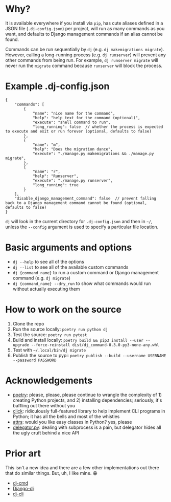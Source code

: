 # Why?
It is available everywhere if you install via `pip`, has cute aliases defined in a JSON file (`.dj-config.json`) per project, will run as many commands as you want, and defaults to Django management commands if an alias cannot be found.

Commands can be run sequentially by `dj` (e.g. `dj makemigrations migrate`). However, calling a long-running process (e.g. `dj runserver`) will prevent any other commands from being run. For example, `dj runserver migrate` will never run the `migrate` command because `runserver` will block the process.

# Example .dj-config.json
```
{
	"commands": [
		{
			"name": "nice name for the command",
			"help": "help text for the command (optional)",  
			"execute": "shell command to run",
			"long_running": false  // whether the process is expected to execute and exit or run forever (optional, defaults to false)
		},
		{
			"name": "m",
			"help": "Does the migration dance",
			"execute": "./manage.py makemigrations && ./manage.py migrate",
		},
		{
			"name": "r",
			"help": "Runserver",
			"execute": "./manage.py runserver",
			"long_running": true
		}
	],
	"disable_django_management_command": false  // prevent falling back to a Django management command cannot be found (optional, defaults to false)
}
```

`dj` will look in the current directory for `.dj-config.json` and then in `~/`, unless the `--config` argument is used to specify a particular file location.

# Basic arguments and options
- `dj --help` to see all of the options
- `dj --list` to see all of the available custom commands
- `dj {command_name}` to run a custom command or Django management command (e.g. `dj migrate`)
- `dj {command_name} --dry_run` to show what commands would run without actually executing them

# How to work on the source
1. Clone the repo
1. Run the source locally: `poetry run python dj`
1. Test the source: `poetry run pytest`
1. Build and install locally: `poetry build && pip3 install --user --upgrade --force-reinstall dist/dj_command-0.3.0-py3-none-any.whl`
1. Test with `~/.local/bin/dj migrate`
1. Publish the source to pypi: `poetry publish --build --username USERNAME --password PASSWORD`

# Acknowledgements
- [poetry](https://poetry.eustace.io/): please, please, please continue to wrangle the complexity of 1) creating Python projects, and 2) installing dependencies; seriously, it's baffling out there without you
- [click](https://click.palletsprojects.com/): ridiculously full-featured library to help implement CLI programs in Python; it has all the bells and most of the whistles
- [attrs](https://www.attrs.org/): would you like easy classes in Python? yes, please
- [delegator.py](https://github.com/amitt001/delegator.py): dealing with subprocess is a pain, but delegator hides all the ugly cruft behind a nice API

# Prior art
This isn't a new idea and there are a few other implementations out there that do similar things. But, uh, I like mine. 😀
- [dj-cmd](https://pypi.org/project/dj-cmd/)
- [Django-dj](https://github.com/h4l/Django-dj)
- [dj-cli](https://pypi.org/project/dj-cli/)
